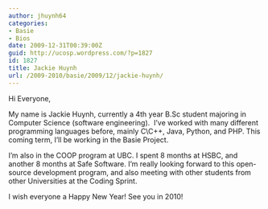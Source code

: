 ```yaml
---
author: jhuynh64
categories:
- Basie
- Bios
date: 2009-12-31T00:39:00Z
guid: http://ucosp.wordpress.com/?p=1827
id: 1827
title: Jackie Huynh
url: /2009-2010/basie/2009/12/jackie-huynh/
---
```


Hi Everyone,

My name is Jackie Huynh, currently a 4th year B.Sc student majoring in Computer Science (software engineering).  I&#8217;ve worked with many different programming languages before, mainly C\C++, Java, Python, and PHP. This coming term, I&#8217;ll be working in the Basie Project.

I&#8217;m also in the COOP program at UBC. I spent 8 months at HSBC, and another 8 months at Safe Software. I&#8217;m really looking forward to this open-source development program, and also meeting with other students from other Universities at the Coding Sprint.

I wish everyone a Happy New Year! See you in 2010!